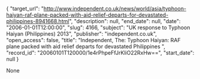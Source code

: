 {
  "target_url": "http://www.independent.co.uk/news/world/asia/typhoon-haiyan-raf-plane-packed-with-aid-relief-departs-for-devastated-philippines-8941668.html", 
  "description": null, 
  "end_date": null, 
  "date": "2006-01-01T12:00:00", 
  "slug": 4166, 
  "subject": "UK response to Typhoon Haiyan (Philippines) 2013", 
  "publisher": "independent.co.uk", 
  "open_access": false, 
  "title": "Independent, The: Typhoon Haiyan: RAF plane packed with aid relief departs for devastated Philippines ", 
  "record_id": "20060101T120000/1e4rPhpeFfJrKliO22RxHw==", 
  "start_date": null
}

None